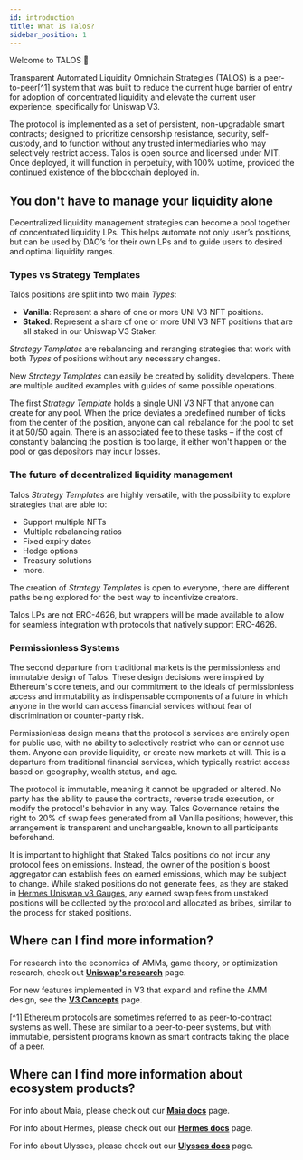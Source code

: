 ```yaml
---
id: introduction
title: What Is Talos?
sidebar_position: 1
---
```


[//]: # (TODO: Add links to Uniswap V3 specific information)

Welcome to TALOS 👋

Transparent Automated Liquidity Omnichain Strategies (TALOS) is a peer-to-peer[^1] system that was built to reduce the current huge barrier of entry for adoption of concentrated liquidity and elevate the current user experience, specifically for Uniswap V3.

The protocol is implemented as a set of persistent, non-upgradable smart contracts; designed to prioritize censorship resistance, security, self-custody, and to function without any trusted intermediaries who may selectively restrict access. Talos is open source and licensed under MIT. Once deployed, it will function in perpetuity, with 100% uptime, provided the continued existence of the blockchain deployed in.

## You don't have to manage your liquidity alone

Decentralized liquidity management strategies can become a pool together of concentrated liquidity LPs. This helps automate not only user’s positions, but can be used by DAO’s for their own LPs and to guide users to desired and optimal liquidity ranges.

### Types vs Strategy Templates

Talos positions are split into two main *Types*:

- **Vanilla**: Represent a share of one or more UNI V3 NFT positions.
- **Staked**: Represent a share of one or more UNI V3 NFT positions that are all staked in our Uniswap V3 Staker.

*Strategy Templates* are rebalancing and reranging strategies that work with both *Types* of positions without any necessary changes.

New *Strategy Templates* can easily be created by solidity developers. There are multiple audited examples with guides of some possible operations.

The first *Strategy Template* holds a single UNI V3 NFT that anyone can create for any pool. When the price deviates a predefined number of ticks from the center of the position, anyone can call rebalance for the pool to set it at 50/50 again. There is an associated fee to these tasks – if the cost of constantly balancing the position is too large, it either won't happen or the pool or gas depositors may incur losses.

### The future of decentralized liquidity management

Talos *Strategy Templates* are highly versatile, with the possibility to explore strategies that are able to:
- Support multiple NFTs
- Multiple rebalancing ratios
- Fixed expiry dates
- Hedge options
- Treasury solutions
- more.

The creation of *Strategy Templates* is open to everyone, there are different paths being explored for the best way to incentivize creators.

Talos LPs are not ERC-4626, but wrappers will be made available to allow for seamless integration with protocols that natively support ERC-4626.

### Permissionless Systems

The second departure from traditional markets is the permissionless and immutable design of Talos. These design decisions were inspired by Ethereum's core tenets, and our commitment to the ideals of permissionless access and immutability as indispensable components of a future in which anyone in the world can access financial services without fear of discrimination or counter-party risk.

Permissionless design means that the protocol's services are entirely open for public use, with no ability to selectively restrict who can or cannot use them. Anyone can provide liquidity, or create new markets at will. This is a departure from traditional financial services, which typically restrict access based on geography, wealth status, and age.

The protocol is immutable, meaning it cannot be upgraded or altered. No party has the ability to pause the contracts, reverse trade execution, or modify the protocol's behavior in any way. Talos Governance retains the right to 20% of swap fees generated from all Vanilla positions; however, this arrangement is transparent and unchangeable, known to all participants beforehand.

It is important to highlight that Staked Talos positions do not incur any protocol fees on emissions. Instead, the owner of the position's boost aggregator can establish fees on earned emissions, which may be subject to change. While staked positions do not generate fees, as they are staked in [Hermes Uniswap v3 Gauges](../Hermes/overview/gauges/uni-v3), any earned swap fees from unstaked positions will be collected by the protocol and allocated as bribes, similar to the process for staked positions.

## Where can I find more information?

For research into the economics of AMMs, game theory, or optimization research, check out [**Uniswap's research**](https://docs.uniswap.org/concepts/research) page.

For new features implemented in V3 that expand and refine the AMM design, see the [**V3 Concepts**](https://docs.uniswap.org/concepts/protocol/concentrated-liquidity) page.

[^1] Ethereum protocols are sometimes referred to as peer-to-contract systems as well. These are similar to a peer-to-peer systems, but with immutable, persistent programs known as smart contracts taking the place of a peer.

## Where can I find more information about ecosystem products?

For info about Maia, please check out our [**Maia docs**](../introduction) page.

For info about Hermes, please check out our [**Hermes docs**](../Hermes/introduction) page.

For info about Ulysses, please check out our [**Ulysses docs**](../Ulysses/introduction) page.
